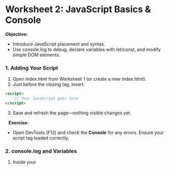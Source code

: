 # **Worksheet 2: JavaScript Basics & Console**

**Objective:**
* Introduce JavaScript placement and syntax.
* Use console.log to debug, declare variables with let/const, and modify simple DOM elements.

### 1. Adding Your Script
1. Open index.html from Worksheet 1 (or create a new index.html).
2. Just before the closing </body> tag, insert:

```html
<script>
	// Your JavaScript goes here
</script>
```

3. Save and refresh the page—nothing visible changes yet.

⠀**Exercise:**
* Open DevTools (F12) and check the **Console** for any errors. Ensure your script tag loaded correctly.

### 2. console.log and Variables
1. Inside your <script> tags, write:

```js
console.log('Hello from JavaScript!');
```
⠀
2. Refresh and observe the message in the DevTools Console.
3. Declare variables:

```js
const greeting = 'Hi there';
let count = 5;
console.log(greeting, count);
```

4. Update the variable and log again:

```js
count = count + 3;
console.log('Updated count:', count);
```

**Exercise:**
* Add a new let variable named `userName` with your name.
* Log a personalized greeting: 

console.log(Hello, ${userName}!);

### 3. Simple DOM Selection & Modification
1. In the <body>, add this paragraph:

```js
<p id="message" class="mt-4 text-gray-800">Original message.</p>
```

2. In your <script>, select the element and change its text:

```js
const messageEl = document.getElementById('message');
messageEl.textContent = 'This text was changed by JavaScript!';
```

3. Save and refresh; observe the updated text.

⠀**Exercise:**
* Add CSS classes via JavaScript:

```js
messageEl.classList.add('text-green-600', 'font-semibold');
```

* Change the message to something else of your choice.

### 4. Page Styling via JS
1. Still in your <script>, write:

```js
const response = prompt('What is your favorite color?');
alert(`You chose: ${response}`);
// Modify the body background
if (response) {
	document.body.style.backgroundColor = response;
}
```

2. Refresh, enter a color in the prompt, and see the alert. Then watch the background color update.

⠀**Exercise:**
* Instead of changing background, try modifying the <div> container’s class list (e.g., toggle bg-white to bg-yellow-100).

⠀
#jsfundamentals